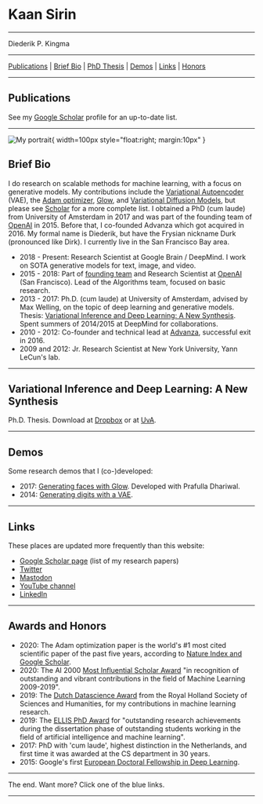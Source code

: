 # Kaan Sirin

---

Diederik P. Kingma

---

[Publications](#publications) | [Brief Bio](#bio) | [PhD Thesis](#phdthesis) | [Demos](#demos) | [Links](#links) | [Honors](#awards)

---

## Publications

See my [Google Scholar](https://scholar.google.nl/citations?user=yyIoQu4AAAAJ) profile for an up-to-date list.

---

![My portrait](files/portrait.jpg){ width=100px style="float:right; margin:10px" }

## Brief Bio

I do research on scalable methods for machine learning, with a focus on generative models. My contributions include the [Variational Autoencoder](https://arxiv.org/abs/1312.6114) (VAE), the [Adam optimizer](https://arxiv.org/abs/1412.6980), [Glow](https://openai.com/blog/glow), and [Variational Diffusion Models](https://arxiv.org/abs/2107.00630), but please see [Scholar](https://scholar.google.nl/citations?user=yyIoQu4AAAAJ) for a more complete list. I obtained a PhD (cum laude) from University of Amsterdam in 2017 and was part of the founding team of [OpenAI](https://openai.com/blog/introducing-openai/) in 2015. Before that, I co-founded Advanza which got acquired in 2016. My formal name is Diederik, but have the Frysian nickname Durk (pronounced like Dirk). I currently live in the San Francisco Bay area.

- 2018 - Present: Research Scientist at Google Brain / DeepMind. I work on SOTA generative models for text, image, and video.
- 2015 - 2018: Part of [founding team](https://openai.com/blog/introducing-openai/) and Research Scientist at [OpenAI](https://www.openai.com) (San Francisco). Lead of the Algorithms team, focused on basic research.
- 2013 - 2017: Ph.D. (cum laude) at University of Amsterdam, advised by Max Welling, on the topic of deep learning and generative models. Thesis: [Variational Inference and Deep Learning: A New Synthesis](https://twitter.com/dpkingma/status/914277278602821633?lang=en). Spent summers of 2014/2015 at DeepMind for collaborations.
- 2010 - 2012: Co-founder and technical lead at [Advanza](https://www.advanza.nl/), successful exit in 2016.
- 2009 and 2012: Jr. Research Scientist at New York University, Yann LeCun's lab.

---

## Variational Inference and Deep Learning: A New Synthesis

Ph.D. Thesis. Download at [Dropbox](https://www.dropbox.com/s/v6ua3d9yt44vgb3/cover_and_thesis.pdf) or at [UvA](https://pure.uva.nl/ws/files/17891313/Thesis.pdf).

---

## Demos

Some research demos that I (co-)developed:

- 2017: [Generating faces with Glow](https://openai.com/blog/glow). Developed with Prafulla Dhariwal.
- 2014: [Generating digits with a VAE](http://dpkingma.com/sgvb_mnist_demo/demo.html).

---

## Links

These places are updated more frequently than this website:

- [Google Scholar page](https://scholar.google.nl/citations?user=yyIoQu4AAAAJ) (list of my research papers)
- [Twitter](https://twitter.com/dpkingma)
- [Mastodon](https://sigmoid.social/@dpkingma)
- [YouTube channel](https://www.youtube.com/channel/UCBWS9Ym5IG8mDllhrnY6qqA)
- [LinkedIn](https://www.linkedin.com/in/durk-kingma-58b3564/)

---

## Awards and Honors

- 2020: The Adam optimization paper is the world's #1 most cited scientific paper of the past five years, according to [Nature Index and Google Scholar](https://www.natureindex.com/news-blog/google-scholar-reveals-most-influential-papers-research-citations-twenty-twenty).
- 2020: The AI 2000 [Most Influential Scholar Award](https://www.aminer.org/ai2000/ml) "in recognition of outstanding and vibrant contributions in the field of Machine Learning 2009-2019".
- 2019: The [Dutch Datascience Award](https://www.emerce.nl/wire/pacmed-philips-research-diederik-kingma-winnen-nederlandse-data-science-prijzen) from the Royal Holland Society of Sciences and Humanities, for my contributions in machine learning research.
- 2019: The [ELLIS PhD Award](https://ellis.eu/en/news/ellis-phd-award) for "outstanding research achievements during the dissertation phase of outstanding students working in the field of artificial intelligence and machine learning".
- 2017: PhD with 'cum laude', highest distinction in the Netherlands, and first time it was awarded at the CS department in 30 years.
- 2015: Google's first [European Doctoral Fellowship in Deep Learning](https://research.googleblog.com/2015/06/announcing-2015-google-european.html).

---

The end. Want more? Click one of the blue links.

---
